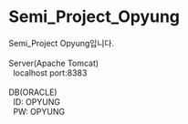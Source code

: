 # Semi_Project_Opyung
Semi_Project Opyung입니다. <br>
<br>
Server(Apache Tomcat) <br>
&nbsp; localhost port:8383 <br>
<br>
DB(ORACLE) <br>
&nbsp; ID: OPYUNG <br>
&nbsp; PW: OPYUNG <br>

